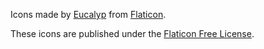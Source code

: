 Icons made by [Eucalyp](https://www.flaticon.com/authors/eucalyp) from [Flaticon](www.flaticon.com).

These icons are published under the [Flaticon Free License](https://file000.flaticon.com/downloads/license/license.pdf).
